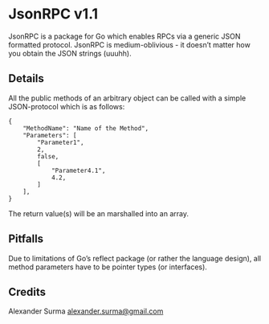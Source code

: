 JsonRPC v1.1
============

JsonRPC is a package for Go which enables RPCs via a generic JSON formatted protocol.
JsonRPC is medium-oblivious - it doesn’t matter how you obtain the JSON strings (uuuhh).

Details
-------
All the public methods of an arbitrary object can be called with a simple
JSON-protocol which is as follows:

	{
		"MethodName": "Name of the Method",
		"Parameters": [
			"Parameter1",
			2,
			false,
			[
				"Parameter4.1",
				4.2,
			]
		],
	}

The return value(s) will be an marshalled into an array.

Pitfalls
--------
Due to limitations of Go’s reflect package (or rather the language design), all method
parameters have to be pointer types (or interfaces).

Credits
-------
Alexander Surma <alexander.surma@gmail.com>
